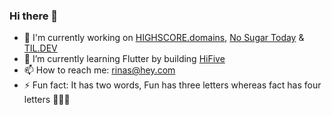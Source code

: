 ### Hi there 👋

<!--
**onerinas/onerinas** is a ✨ _special_ ✨ repository because its `README.md` (this file) appears on your GitHub profile.

Here are some ideas to get you started:

- 🔭 I’m currently working on [HIGHSCORE.domains](https://highscore.domains), [TIL DEV](https://tildev.carrd.co)
- 🌱 I’m currently learning Flutter
- 👯 I’m looking to collaborate on ...
- 🤔 I’m looking for help with ...
- 💬 Ask me about ...
- 📫 How to reach me: rinas@hey.com
- ⚡ Fun fact: Fun has three letters whereas fact has four letters and its a two word 🤷
-->


- 🔭 I'm currently working on [HIGHSCORE.domains](https://highscore.domains), [No Sugar Today](https://no-sugar-today.com) & [TIL.DEV](https://tildev.carrd.co)
- 🌱 I’m currently learning Flutter by building [HiFive](https://tryhifive.co)
- 📫 How to reach me: [rinas@hey.com](https://mailto:rinas@hey.com)
- ⚡ Fun fact: It has two words, Fun has three letters whereas fact has four letters 🤷🙈🤓
